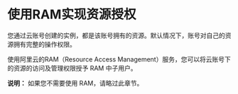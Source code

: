 # 使用RAM实现资源授权

您通过云账号创建的实例，都是该账号拥有的资源。默认情况下，账号对自己的资源拥有完整的操作权限。

使用阿里云的RAM（Resource Access Management）服务，您可以将云账号下的资源的访问及管理权限授予 RAM 中子用户。

**说明：** 如果您不需要使用 RAM，请略过此章节。

